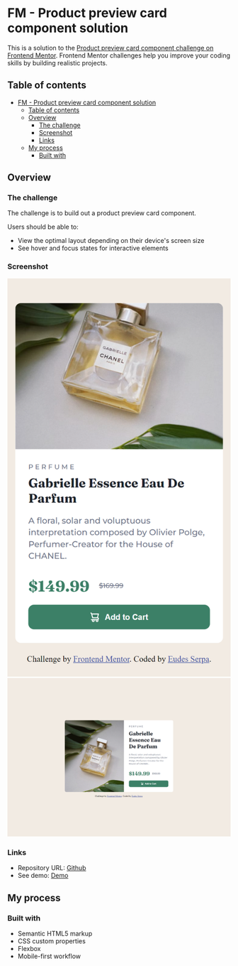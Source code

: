 # FM - Product preview card component solution

This is a solution to the [Product preview card component challenge on Frontend Mentor](https://www.frontendmentor.io/challenges/product-preview-card-component-GO7UmttRfa). Frontend Mentor challenges help you improve your coding skills by building realistic projects. 

## Table of contents

- [FM - Product preview card component solution](#fm---product-preview-card-component-solution)
  - [Table of contents](#table-of-contents)
  - [Overview](#overview)
    - [The challenge](#the-challenge)
    - [Screenshot](#screenshot)
    - [Links](#links)
  - [My process](#my-process)
    - [Built with](#built-with)

## Overview

### The challenge

The challenge is to build out a product preview card component.

Users should be able to:

- View the optimal layout depending on their device's screen size
- See hover and focus states for interactive elements

### Screenshot

![Mobile solution screenshot](./screenshots/mobile.png)
![Desktop solution screenshot](./screenshots/Desktop.png)

### Links

- Repository URL: [Github](https://github.com/EudesSerpa/FM-product_preview_card_component)
- See demo: [Demo](https://fm-product-card-challenge.netlify.app/)

## My process

### Built with

- Semantic HTML5 markup
- CSS custom properties
- Flexbox
- Mobile-first workflow